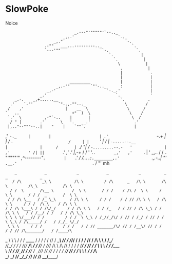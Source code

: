 # SlowPoke
 Noice



                                  _.---"'"""""'`--.._
                             _,.-'                   `-._
                         _,."                            -.
                     .-""   ___...---------.._             `.
                     `---'""                  `-.            `.
                                                 `.            |
                                                   `.           |
                                                     \           |
                                                      .           |
                                                      |            .
                                                      |            |
                                _________             |            |
                          _,.-'"         `"'-.._      :            |
                      _,-'                      `-._.'             |
                   _.'                              `.             '
        _.-.    _,+......__                           `.          .
      .'    `-"'           `"-.,-""--._                 \        /
     /    ,'                  |    __  \                 \      /
    `   ..                       +"  )  \                 \    /
     `.'  \          ,-"`-..    |       |                  \  /
      / " |        .'       \   '.    _.'                   .'
     |,.."--"""--..|    "    |    `""`.                     |
   ,"               `-._     |        |                     |
 .'                     `-._+         |                     |
/                           `.                        /     |
|    `     '                  |                      /      |
`-.....--.__                  |              |      /       |
   `./ "| / `-.........--.-   '              |    ,'        '
     /| ||        `.'  ,'   .'               |_,-+         /
    / ' '.`.        _,'   ,'     `.          |   '   _,.. /
   /   `.  `"'"'""'"   _,^--------"`.        |    `.'_  _/
  /... _.`:.________,.'              `._,.-..|        "'
 `.__.'                                 `._  /
                                           "' mh

        _            _             _            _             _          _            _              _      
       / /\         _\ \          /\ \         / /\      _   /\ \       /\ \         /\_\           /\ \    
      / /  \       /\__ \        /  \ \       / / /    / /\ /  \ \     /  \ \       / / /  _       /  \ \   
     / / /\ \__   / /_ \_\      / /\ \ \     / / /    / / // /\ \ \   / /\ \ \     / / /  /\_\    / /\ \ \  
    / / /\ \___\ / / /\/_/     / / /\ \ \   / / /_   / / // / /\ \_\ / / /\ \ \   / / /__/ / /   / / /\ \_\ 
    \ \ \ \/___// / /         / / /  \ \_\ / /_//_/\/ / // / /_/ / // / /  \ \_\ / /\_____/ /   / /_/_ \/_/ 
     \ \ \     / / /         / / /   / / // _______/\/ // / /__\/ // / /   / / // /\_______/   / /____/\    
 _    \ \ \   / / / ____    / / /   / / // /  \____\  // / /_____// / /   / / // / /\ \ \     / /\____\/    
/_/\__/ / /  / /_/_/ ___/\ / / /___/ / //_/ /\ \ /\ \// / /      / / /___/ / // / /  \ \ \   / / /______    
\ \/___/ /  /_______/\__\// / /____\/ / \_\//_/ /_/ // / /      / / /____\/ // / /    \ \ \ / / /_______\   
 \_____\/   \_______\/    \/_________/      \_\/\_\/ \/_/       \/_________/ \/_/      \_\_\/__________/ 
